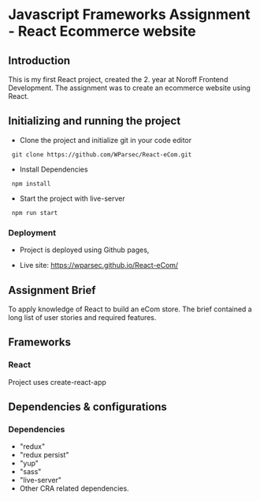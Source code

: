 # Javascript Frameworks Assignment - React Ecommerce website

## Introduction

This is my first React project, created the 2. year at Noroff Frontend Development. The assignment was to create an ecommerce website using React. 

## Initializing and running the project

- Clone the project and initialize git in your code editor

```
 git clone https://github.com/WParsec/React-eCom.git
```

- Install Dependencies

```
 npm install
```

- Start the project with live-server

```
 npm run start
```

### Deployment

- Project is deployed using Github pages,

- Live site: https://wparsec.github.io/React-eCom/

## Assignment Brief

To apply knowledge of React to build an eCom store. The brief contained a long list of user stories and required features.

## Frameworks

### React

Project uses create-react-app

## Dependencies & configurations

### Dependencies

- "redux"
- "redux persist"
- "yup"
- "sass"
- "live-server"
- Other CRA related dependencies.
